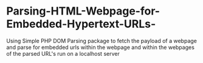 # Parsing-HTML-Webpage-for-Embedded-Hypertext-URLs-
Using Simple PHP DOM Parsing package to fetch the payload of a webpage and parse for embedded urls within the webpage and within the webpages of the parsed URL's run on a localhost server
